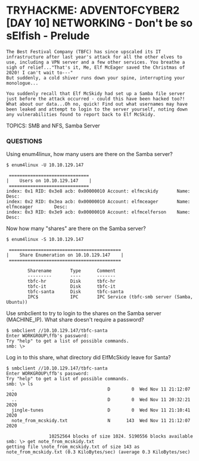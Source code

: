 # TRYHACKME: ADVENTOFCYBER2 [DAY 10] NETWORKING - Don't be so sElfish - Prelude

```
The Best Festival Company (TBFC) has since upscaled its IT infrastructure after last year's attack for all the other elves to use, including a VPN server and a few other services. You breathe a sigh of relief..."That's it, Me, Elf McEager saved the Christmas of 2020! I can't wait to---"
But suddenly, a cold shiver runs down your spine, interrupting your monologue...

You suddenly recall that Elf McSkidy had set up a Samba file server just before the attack occurred - could this have been hacked too?!  What about our data...Oh no, quick! Find out what usernames may have been leaked and attempt to login to the server yourself, noting down any vulnerabilities found to report back to Elf McSkidy.
```

TOPICS: SMB and NFS, Samba Server

### QUESTIONS

Using enum4linux, how many users are there on the Samba server?

```
$ enum4linux -U 10.10.129.147

 ============================== 
|    Users on 10.10.129.147    |
 ============================== 
index: 0x1 RID: 0x3e8 acb: 0x00000010 Account: elfmcskidy       Name:   Desc: 
index: 0x2 RID: 0x3ea acb: 0x00000010 Account: elfmceager       Name: elfmceager        Desc: 
index: 0x3 RID: 0x3e9 acb: 0x00000010 Account: elfmcelferson    Name:   Desc: 
```

Now how many "shares" are there on the Samba server?

```
$ enum4linux -S 10.10.129.147

 ========================================== 
|    Share Enumeration on 10.10.129.147    |
 ========================================== 

        Sharename       Type      Comment
        ---------       ----      -------
        tbfc-hr         Disk      tbfc-hr
        tbfc-it         Disk      tbfc-it
        tbfc-santa      Disk      tbfc-santa
        IPC$            IPC       IPC Service (tbfc-smb server (Samba, Ubuntu))
```

Use smbclient to try to login to the shares on the Samba server (MACHINE_IP). What share doesn't require a password?

```
$ smbclient //10.10.129.147/tbfc-santa
Enter WORKGROUP\ffb's password: 
Try "help" to get a list of possible commands.
smb: \> 
```

Log in to this share, what directory did ElfMcSkidy leave for Santa?

```
$ smbclient //10.10.129.147/tbfc-santa
Enter WORKGROUP\ffb's password: 
Try "help" to get a list of possible commands.
smb: \> ls
  .                                   D        0  Wed Nov 11 21:12:07 2020
  ..                                  D        0  Wed Nov 11 20:32:21 2020
  jingle-tunes                        D        0  Wed Nov 11 21:10:41 2020
  note_from_mcskidy.txt               N      143  Wed Nov 11 21:12:07 2020

                10252564 blocks of size 1024. 5190556 blocks available
smb: \> get note_from_mcskidy.txt
getting file \note_from_mcskidy.txt of size 143 as note_from_mcskidy.txt (0.3 KiloBytes/sec) (average 0.3 KiloBytes/sec)
```
